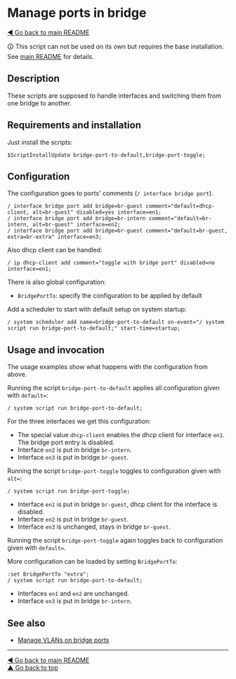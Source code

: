 Manage ports in bridge
======================

[◀ Go back to main README](../README.md)

🛈 This script can not be used on its own but requires the base installation.
See [main README](../README.md) for details.

Description
-----------

These scripts are supposed to handle interfaces and switching them from
one bridge to another.

Requirements and installation
-----------------------------

Just install the scripts:

    $ScriptInstallUpdate bridge-port-to-default,bridge-port-toggle;

Configuration
-------------

The configuration goes to ports' comments (`/ interface bridge port`).

    / interface bridge port add bridge=br-guest comment="default=dhcp-client, alt=br-guest" disabled=yes interface=en1;
    / interface bridge port add bridge=br-intern comment="default=br-intern, alt=br-guest" interface=en2;
    / interface bridge port add bridge=br-guest comment="default=br-guest, extra=br-extra" interface=en3;

Also dhcp client can be handled:

    / ip dhcp-client add comment="toggle with bridge port" disabled=no interface=en1;

There is also global configuration:

* `BridgePortTo`: specify the configuration to be applied by default

Add a scheduler to start with default setup on system startup:

    / system scheduler add name=bridge-port-to-default on-event="/ system script run bridge-port-to-default;" start-time=startup;

Usage and invocation
--------------------

The usage examples show what happens with the configuration from above.

Running the script `bridge-port-to-default` applies all configuration given
with `default=`:

    / system script run bridge-port-to-default;

For the three interfaces we get this configuration:

* The special value `dhcp-client` enables the dhcp client for interface `en1`. The bridge port entry is disabled.
* Interface `en2` is put in bridge `br-intern`.
* Interface `en3` is put in bridge `br-guest`.

Running the script `bridge-port-toggle` toggles to configuration given
with `alt=`:

    / system script run bridge-port-toggle;

* Interface `en1` is put in bridge `br-guest`, dhcp client for the interface is disabled.
* Interface `en2` is put in bridge `br-guest`.
* Interface `en3` is unchanged, stays in bridge `br-guest`.

Running the script `bridge-port-toggle` again toggles back to configuration
given with `default=`.

More configuration can be loaded by setting `BridgePortTo`:

    :set BridgePortTo "extra";
    / system script run bridge-port-to-default;

* Interfaces `en1` and `en2` are unchanged.
* Interface `en3` is put in bridge `br-intern`.

See also
--------

* [Manage VLANs on bridge ports](global-functions.d/bridge-port-vlan.md)

---
[◀ Go back to main README](../README.md)  
[▲ Go back to top](#top)
